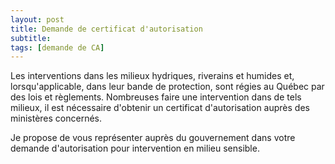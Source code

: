 ```yaml
---
layout: post
title: Demande de certificat d'autorisation
subtitle:
tags: [demande de CA]
---
```


Les interventions dans les milieux hydriques, riverains et humides et, lorsqu'applicable, dans leur bande de protection, sont régies au Québec par des lois et règlements. Nombreuses faire une intervention dans de tels milieux, il est nécessaire d'obtenir un certificat d'autorisation auprès des ministères concernés. 

Je propose de vous représenter auprès du gouvernement dans votre demande d'autorisation pour intervention en milieu sensible. 
